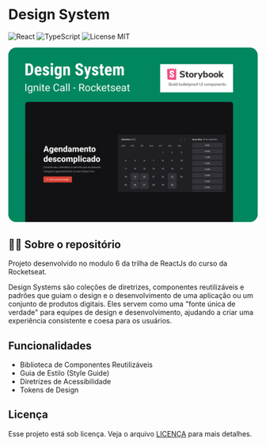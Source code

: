# Design System

![React](https://img.shields.io/badge/React-18.2.0-61DAFB?logo=react&logoColor=white&style=flat)
![TypeScript](https://img.shields.io/badge/TypeScript-4.9.5-3178C6?logo=typescript&logoColor=white&style=flat)
![License MIT](https://img.shields.io/badge/License-MIT-blue?style=flat)

![App Screenshot](https://github.com/SamuelAuron/assets/blob/main/05-design-system/Capa.png?raw=true)

## 👨‍💻 Sobre o repositório

Projeto desenvolvido no modulo 6 da trilha de ReactJs do curso da Rocketseat.

Design Systems são coleções de diretrizes, componentes reutilizáveis e padrões que guiam o design e o desenvolvimento de uma aplicação ou um conjunto de produtos digitais. Eles servem como uma "fonte única de verdade" para equipes de design e desenvolvimento, ajudando a criar uma experiência consistente e coesa para os usuários.

## Funcionalidades

- Biblioteca de Componentes Reutilizáveis
- Guia de Estilo (Style Guide)
- Diretrizes de Acessibilidade
- Tokens de Design

## Licença

Esse projeto está sob licença. Veja o arquivo [LICENÇA](https://github.com/SamuelAuron/05-design-system/blob/main/LICENSE) para mais detalhes.
